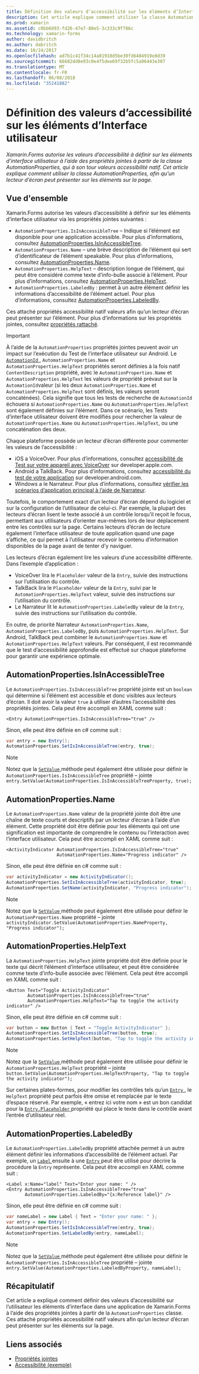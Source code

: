 ```yaml
---
title: Définition des valeurs d’accessibilité sur les éléments d’Interface utilisateur
description: Cet article explique comment utiliser la classe AutomationProperties, afin qu’un lecteur d’écran peut présenter sur les éléments sur la page.
ms.prod: xamarin
ms.assetid: c0bb6893-fd26-47e7-88e5-3c333c9f786c
ms.technology: xamarin-forms
author: davidbritch
ms.author: dabritch
ms.date: 10/24/2017
ms.openlocfilehash: ad7b1c41f34c14a81910d5be30fd6484919e8d39
ms.sourcegitcommit: 66682dd8e93c0e4f5dee69f32b5fc5a96443e307
ms.translationtype: MT
ms.contentlocale: fr-FR
ms.lasthandoff: 06/08/2018
ms.locfileid: "35241882"
---
```

# <a name="setting-accessibility-values-on-user-interface-elements"></a>Définition des valeurs d’accessibilité sur les éléments d’Interface utilisateur

_Xamarin.Forms autorise les valeurs d’accessibilité à définir sur les éléments d’interface utilisateur à l’aide des propriétés jointes à partir de la classe AutomationProperties, qui à son tour valeurs accessibilité natif. Cet article explique comment utiliser la classe AutomationProperties, afin qu’un lecteur d’écran peut présenter sur les éléments sur la page._

## <a name="overview"></a>Vue d'ensemble

Xamarin.Forms autorise les valeurs d’accessibilité à définir sur les éléments d’interface utilisateur via les propriétés jointes suivantes :

- `AutomationProperties.IsInAccessibleTree` – Indique si l’élément est disponible pour une application accessible. Pour plus d’informations, consultez [AutomationProperties.IsInAccessibleTree](#isinaccessibletree).
- `AutomationProperties.Name` – une brève description de l’élément qui sert d’identificateur de l’élément speakable. Pour plus d’informations, consultez [AutomationProperties.Name](#name).
- `AutomationProperties.HelpText` – description longue de l’élément, qui peut être considéré comme texte d’info-bulle associé à l’élément. Pour plus d’informations, consultez [AutomationProperties.HelpText](#helptext).
- `AutomationProperties.LabeledBy` : permet à un autre élément définir les informations d’accessibilité de l’élément actuel. Pour plus d’informations, consultez [AutomationProperties.LabeledBy](#labeledby).

Ces attaché propriétés accessibilité natif valeurs afin qu’un lecteur d’écran peut présenter sur l’élément. Pour plus d’informations sur les propriétés jointes, consultez [propriétés rattaché](~/xamarin-forms/xaml/attached-properties.md).

> [!IMPORTANT]
> À l’aide de la `AutomationProperties` propriétés jointes peuvent avoir un impact sur l’exécution du Test de l’interface utilisateur sur Android. Le [ `AutomationId` ](https://developer.xamarin.com/api/property/Xamarin.Forms.Element.AutomationId/), `AutomationProperties.Name` et `AutomationProperties.HelpText` propriétés seront définies à la fois natif `ContentDescription` propriété, avec le `AutomationProperties.Name` et `AutomationProperties.HelpText` les valeurs de propriété prévaut sur la `AutomationId`valeur (si les deux `AutomationProperties.Name` et `AutomationProperties.HelpText` sont définis, les valeurs seront concaténées). Cela signifie que tous les tests de recherche de `AutomationId` échouera si `AutomationProperties.Name` ou `AutomationProperties.HelpText` sont également définies sur l’élément. Dans ce scénario, les Tests d’interface utilisateur doivent être modifiés pour rechercher la valeur de `AutomationProperties.Name` ou `AutomationProperties.HelpText`, ou une concaténation des deux.

Chaque plateforme possède un lecteur d’écran différente pour commenter les valeurs de l’accessibilité :

- iOS a VoiceOver. Pour plus d’informations, consultez [accessibilité de Test sur votre appareil avec VoiceOver](https://developer.apple.com/library/content/technotes/TestingAccessibilityOfiOSApps/TestAccessibilityonYourDevicewithVoiceOver/TestAccessibilityonYourDevicewithVoiceOver.html) sur developer.apple.com.
- Android a TalkBack. Pour plus d’informations, consultez [accessibilité du test de votre application](https://developer.android.com/training/accessibility/testing.html#talkback) sur developer.android.com.
- Windows a le Narrateur. Pour plus d’informations, consultez [vérifier les scénarios d’application principal à l’aide de Narrateur](/windows/uwp/accessibility/accessibility-testing#verify-main-app-scenarios-by-using-narrator/).

Toutefois, le comportement exact d’un lecteur d’écran dépend du logiciel et sur la configuration de l’utilisateur de celui-ci. Par exemple, la plupart des lecteurs d’écran lisent le texte associé à un contrôle lorsqu’il reçoit le focus, permettant aux utilisateurs d’orienter eux-mêmes lors de leur déplacement entre les contrôles sur la page. Certains lecteurs d’écran de lecture également l’interface utilisateur de toute application quand une page s’affiche, ce qui permet à l’utilisateur recevoir le contenu d’information disponibles de la page avant de tenter d’y naviguer.

Les lecteurs d’écran également lire les valeurs d’une accessibilité différente. Dans l’exemple d’application :

- VoiceOver lira le `Placeholder` valeur de la `Entry`, suivie des instructions sur l’utilisation du contrôle.
- TalkBack lira le `Placeholder` valeur de la `Entry`, suivi par le `AutomationProperties.HelpText` valeur, suivie des instructions sur l’utilisation du contrôle.
- Le Narrateur lit le `AutomationProperties.LabeledBy` valeur de la `Entry`, suivie des instructions sur l’utilisation du contrôle.

En outre, de priorité Narrateur `AutomationProperties.Name`, `AutomationProperties.LabeledBy`, puis `AutomationProperties.HelpText`. Sur Android, TalkBack peut combiner le `AutomationProperties.Name` et `AutomationProperties.HelpText` valeurs. Par conséquent, il est recommandé que le test d’accessibilité approfondie est effectué sur chaque plateforme pour garantir une expérience optimale.

<a name="isinaccessibletree" />

## <a name="automationpropertiesisinaccessibletree"></a>AutomationProperties.IsInAccessibleTree

Le `AutomationProperties.IsInAccessibleTree` propriété jointe est un `boolean` qui détermine si l’élément est accessible et donc visibles aux lecteurs d’écran. Il doit avoir la valeur `true` à utiliser d’autres l’accessibilité des propriétés jointes. Cela peut être accompli en XAML comme suit :

```xaml
<Entry AutomationProperties.IsInAccessibleTree="true" />
```

Sinon, elle peut être définie en c# comme suit :

```csharp
var entry = new Entry();
AutomationProperties.SetIsInAccessibleTree(entry, true);
```

> [!NOTE]
> Notez que la [ `SetValue` ](https://developer.xamarin.com/api/member/Xamarin.Forms.BindableObject.SetValue/p/Xamarin.Forms.BindableProperty/System.Object/) méthode peut également être utilisée pour définir le `AutomationProperties.IsInAccessibleTree` propriété – jointe `entry.SetValue(AutomationProperties.IsInAccessibleTreeProperty, true);`

<a name="name" />

## <a name="automationpropertiesname"></a>AutomationProperties.Name

Le `AutomationProperties.Name` valeur de la propriété jointe doit être une chaîne de texte courts et descriptifs par un lecteur d’écran à l’aide d’un élément. Cette propriété doit être définie pour les éléments qui ont une signification est importante de comprendre le contenu ou l’interaction avec l’interface utilisateur. Cela peut être accompli en XAML comme suit :

```xaml
<ActivityIndicator AutomationProperties.IsInAccessibleTree="true"
                   AutomationProperties.Name="Progress indicator" />
```

Sinon, elle peut être définie en c# comme suit :

```csharp
var activityIndicator = new ActivityIndicator();
AutomationProperties.SetIsInAccessibleTree(activityIndicator, true);
AutomationProperties.SetName(activityIndicator, "Progress indicator");
```

> [!NOTE]
> Notez que la [ `SetValue` ](https://developer.xamarin.com/api/member/Xamarin.Forms.BindableObject.SetValue/p/Xamarin.Forms.BindableProperty/System.Object/) méthode peut également être utilisée pour définir le `AutomationProperties.Name` propriété – jointe `activityIndicator.SetValue(AutomationProperties.NameProperty, "Progress indicator");`

<a name="helptext" />

## <a name="automationpropertieshelptext"></a>AutomationProperties.HelpText

La `AutomationProperties.HelpText` jointe propriété doit être définie pour le texte qui décrit l’élément d’interface utilisateur, et peut être considérée comme texte d’info-bulle associée avec l’élément. Cela peut être accompli en XAML comme suit :

```xaml
<Button Text="Toggle ActivityIndicator"
        AutomationProperties.IsInAccessibleTree="true"
        AutomationProperties.HelpText="Tap to toggle the activity indicator" />
```

Sinon, elle peut être définie en c# comme suit :

```csharp
var button = new Button { Text = "Toggle ActivityIndicator" };
AutomationProperties.SetIsInAccessibleTree(button, true);
AutomationProperties.SetHelpText(button, "Tap to toggle the activity indicator");
```

> [!NOTE]
> Notez que la [ `SetValue` ](https://developer.xamarin.com/api/member/Xamarin.Forms.BindableObject.SetValue/p/Xamarin.Forms.BindableProperty/System.Object/) méthode peut également être utilisée pour définir le `AutomationProperties.HelpText` propriété – jointe `button.SetValue(AutomationProperties.HelpTextProperty, "Tap to toggle the activity indicator");`

Sur certaines plates-formes, pour modifier les contrôles tels qu’un [ `Entry` ](https://developer.xamarin.com/api/type/Xamarin.Forms.Entry/), le `HelpText` propriété peut parfois être omise et remplacée par le texte d’espace réservé. Par exemple, « entrez ici votre nom » est un bon candidat pour la [ `Entry.Placeholder` ](https://developer.xamarin.com/api/property/Xamarin.Forms.Entry.Placeholder/) propriété qui place le texte dans le contrôle avant l’entrée d’utilisateur réel.

<a name="labeledby" />

## <a name="automationpropertieslabeledby"></a>AutomationProperties.LabeledBy

Le `AutomationProperties.LabeledBy` propriété attachée permet à un autre élément définir les informations d’accessibilité de l’élément actuel. Par exemple, un [ `Label` ](https://developer.xamarin.com/api/type/Xamarin.Forms.Label/) ensuite à une [ `Entry` ](https://developer.xamarin.com/api/type/Xamarin.Forms.Entry/) peut être utilisé pour décrire la procédure la `Entry` représente. Cela peut être accompli en XAML comme suit :

```xaml
<Label x:Name="label" Text="Enter your name: " />
<Entry AutomationProperties.IsInAccessibleTree="true"
       AutomationProperties.LabeledBy="{x:Reference label}" />
```

Sinon, elle peut être définie en c# comme suit :

```csharp
var nameLabel = new Label { Text = "Enter your name: " };
var entry = new Entry();
AutomationProperties.SetIsInAccessibleTree(entry, true);
AutomationProperties.SetLabeledBy(entry, nameLabel);
```

> [!NOTE]
> Notez que la [ `SetValue` ](https://developer.xamarin.com/api/member/Xamarin.Forms.BindableObject.SetValue/p/Xamarin.Forms.BindableProperty/System.Object/) méthode peut également être utilisée pour définir le `AutomationProperties.IsInAccessibleTree` propriété – jointe `entry.SetValue(AutomationProperties.LabeledByProperty, nameLabel);`

## <a name="summary"></a>Récapitulatif

Cet article a expliqué comment définir des valeurs d’accessibilité sur l’utilisateur les éléments d’interface dans une application de Xamarin.Forms à l’aide des propriétés jointes à partir de la `AutomationProperties` classe. Ces attaché propriétés accessibilité natif valeurs afin qu’un lecteur d’écran peut présenter sur les éléments sur la page.


## <a name="related-links"></a>Liens associés

- [Propriétés jointes](~/xamarin-forms/xaml/attached-properties.md)
- [Accessibilité (exemple)](https://developer.xamarin.com/samples/xamarin-forms/UserInterface/Accessibility/)
